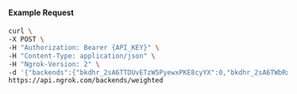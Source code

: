 <!-- Code generated for API Clients. DO NOT EDIT. -->

#### Example Request

```bash
curl \
-X POST \
-H "Authorization: Bearer {API_KEY}" \
-H "Content-Type: application/json" \
-H "Ngrok-Version: 2" \
-d '{"backends":{"bkdhr_2sA6TTDUvETzW5PyewxPKE8cyYX":0,"bkdhr_2sA6TWbRxeAyMSUkoHAHoR6j4R9":1},"description":"acme weighted","metadata":"{\"environment\": \"staging\"}"}' \
https://api.ngrok.com/backends/weighted
```
